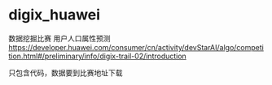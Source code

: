 # digix_huawei

数据挖掘比赛 用户人口属性预测
https://developer.huawei.com/consumer/cn/activity/devStarAI/algo/competition.html#/preliminary/info/digix-trail-02/introduction

只包含代码，数据要到比赛地址下载
